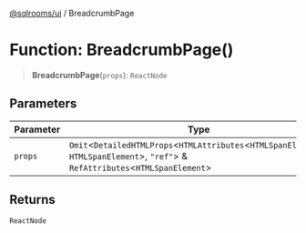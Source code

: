 [@sqlrooms/ui](../index.md) / BreadcrumbPage

# Function: BreadcrumbPage()

> **BreadcrumbPage**(`props`): `ReactNode`

## Parameters

| Parameter | Type |
| ------ | ------ |
| `props` | `Omit`\<`DetailedHTMLProps`\<`HTMLAttributes`\<`HTMLSpanElement`\>, `HTMLSpanElement`\>, `"ref"`\> & `RefAttributes`\<`HTMLSpanElement`\> |

## Returns

`ReactNode`
